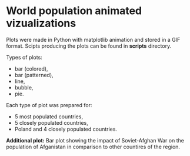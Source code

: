 # World population animated vizualizations

Plots were made in Python with matplotlib animation and stored in a GIF format. Scipts producing the plots can be found in **scripts** directory.

Types of plots:
- bar (colored),
- bar (patterned),
- line,
- bubble,
- pie.

Each type of plot was prepared for:
- 5 most populated countries,
- 5 closely populated countries,
- Poland and 4 closely populated countries.

**Additional plot:** Bar plot showing the impact of Soviet-Afghan War on the population of Afganistan in comparison to other countires of the region.
